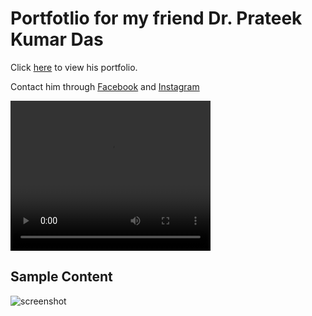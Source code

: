 # Portfotlio for my friend Dr. Prateek Kumar Das

Click [here](https://prateekkdas.netlify.app/) to view his portfolio.

Contact him through [Facebook](https://www.facebook.com/scientistprateek) and [Instagram](https://instagram.com/prateekkumardas)

<video width="320" height="240" controls>
  <source src="https://github.com/AshutoshDash1999/prateekkdas-portfolio/blob/master/images/demo_video.mp4" type="video/mp4">
</video>

## Sample Content
![screenshot](https://user-images.githubusercontent.com/46455250/89729834-f58e2e80-da56-11ea-90c9-18a2aaff416c.png)

